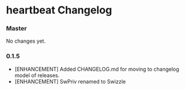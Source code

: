 # heartbeat Changelog

### Master

No changes yet.

### 0.1.5

* [ENHANCEMENT] Added CHANGELOG.md for moving to changelog model of releases.
* [ENHANCEMENT] SwPriv renamed to Swizzle